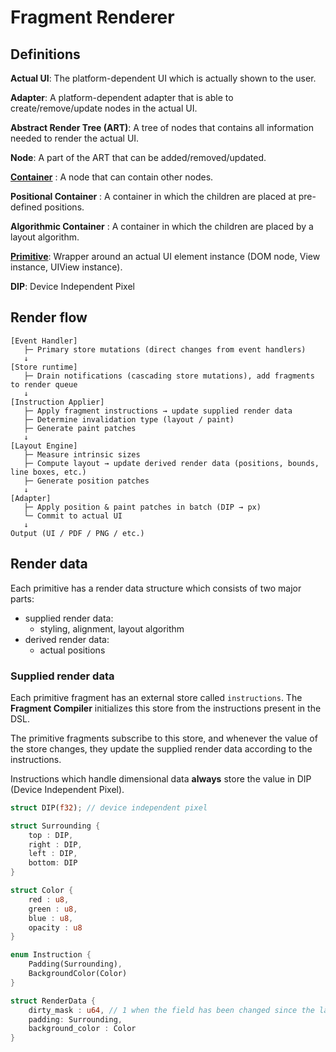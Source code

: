 # Fragment Renderer

## Definitions

**Actual UI**: The platform-dependent UI which is actually shown to the user.

**Adapter**: A platform-dependent adapter that is able to create/remove/update nodes in the actual UI.

**Abstract Render Tree (ART)**: A tree of nodes that contains all information needed to render the actual UI.

**Node**: A part of the ART that can be added/removed/updated.

[**Container**](../10_language/standard_fragments.md) : A node that can contain other nodes.

**Positional Container** : A container in which the children are placed at pre-defined positions.

**Algorithmic Container** : A container in which the children are placed by a layout algorithm.

[**Primitive**](primitives.md): Wrapper around an actual UI element instance (DOM node, View instance, UIView instance).

**DIP**: Device Independent Pixel

## Render flow

```text
[Event Handler]
   ├─ Primary store mutations (direct changes from event handlers)
   ↓
[Store runtime] 
   ├─ Drain notifications (cascading store mutations), add fragments to render queue
   ↓
[Instruction Applier]
   ├─ Apply fragment instructions → update supplied render data
   ├─ Determine invalidation type (layout / paint)
   ├─ Generate paint patches
   ↓
[Layout Engine]
   ├─ Measure intrinsic sizes
   ├─ Compute layout → update derived render data (positions, bounds, line boxes, etc.)
   ├─ Generate position patches
   ↓
[Adapter]
   ├─ Apply position & paint patches in batch (DIP → px)
   └─ Commit to actual UI
   ↓
Output (UI / PDF / PNG / etc.)
```

## Render data

Each primitive has a render data structure which consists of two major parts:

- supplied render data:
    - styling, alignment, layout algorithm
- derived render data:
    - actual positions

### Supplied render data

Each primitive fragment has an external store called `instructions`. The
 **Fragment Compiler** initializes this store from the instructions present in
the DSL.

The primitive fragments subscribe to this store, and whenever the value of the 
store changes, they update the supplied render data according to the instructions.

Instructions which handle dimensional data **always** store the value in DIP
(Device Independent Pixel).

```rust
struct DIP(f32); // device independent pixel

struct Surrounding {
    top : DIP,
    right : DIP,
    left : DIP,
    bottom: DIP
}

struct Color {
    red : u8,
    green : u8,
    blue : u8,
    opacity : u8
}

enum Instruction {
    Padding(Surrounding),
    BackgroundColor(Color)
}

struct RenderData {
    dirty_mask : u64, // 1 when the field has been changed since the last render
    padding: Surrounding,
    background_color : Color
}
```